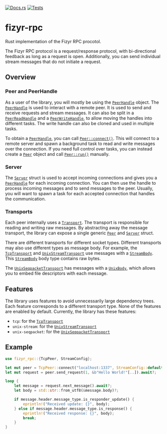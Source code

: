 [![Docs.rs](https://docs.rs/fizyr-rpc/badge.svg)](https://docs.rs/fizyr-rpc/)
[![Tests](https://github.com/fizyr-private/fizyr-rpc-rs/workflows/tests/badge.svg)](https://github.com/fizyr/fizyr-rpc-rs/actions?query=workflow%3Atests+branch%3Amain)

# fizyr-rpc

Rust implementation of the Fizyr RPC procotol.

The Fizyr RPC protocol is a request/response protocol,
with bi-directional feedback as long as a request is open.
Additionally, you can send individual stream messages that do not initiate a request.

## Overview

### Peer and PeerHandle

As a user of the library, you will mostly be using the [`PeerHandle`] object.
The [`PeerHandle`] is used to interact with a remote peer.
It is used to send and receive requests and stream messages.
It can also be split in a [`PeerReadHandle`] and a [`PeerWriteHandle`],
to allow moving the handles into different tasks.
The write handle can also be cloned and used in multiple tasks.

To obtain a [`PeerHandle`], you can call [`Peer::connect()`].
This will connect to a remote server and spawn a background task to read and write messages over the connection.
If you need full control over tasks, you can instead create a [`Peer`] object
and call [`Peer::run()`] manually.

### Server

The [`Server`] struct is used to accept incoming connections
and gives you a [`PeerHandle`] for each incoming connection.
You can then use the handle to process incoming messages and to send messages to the peer.
Usually, you will want to spawn a task for each accepted connection that handles the communication.

### Transports

Each peer internally uses a [`Transport`][transport::Transport].
The transport is responsible for reading and writing raw messages.
By abstracting away the message transport,
the library can expose a single generic [`Peer`] and [`Server`] struct.

There are different transports for different socket types.
Different transports may also use different types as message body.
For example, the [`TcpTransport`] and [`UnixStreamTransport`]
use messages with a [`StreamBody`].
This [`StreamBody`] body type contains raw bytes.

The [`UnixSeqpacketTransport`] has messages with a [`UnixBody`],
which allows you to embed file descriptors with each message.

## Features

The library uses features to avoid unnecessarily large dependency trees.
Each feature corresponds to a different transport type.
None of the features are enabled by default.
Currently, the library has these features:

* `tcp`: for the [`TcpTransport`]
* `unix-stream`: for the [`UnixStreamTransport`]
* `unix-seqpacket`: for the [`UnixSeqpacketTransport`]

## Example

```rust
use fizyr_rpc::{TcpPeer, StreamConfig};

let mut peer = TcpPeer::connect("localhost:1337", StreamConfig::default()).await?;
let mut request = peer.send_request(1, &b"Hello World!"[..]).await?;

loop {
    let message = request.next_message().await?;
    let body = std::str::from_utf8(&message.body)?;

    if message.header.message_type.is_responder_update() {
        eprintln!("Received update: {}", body);
    } else if message.header.message_type.is_response() {
        eprintln!("Received response: {}", body);
        break;
    }
}

```

[`Peer`]: https://docs.rs/fizyr-rpc/latest/fizyr_rpc/struct.Peer.html
[`Peer::connect()`]: https://docs.rs/fizyr-rpc/latest/fizyr_rpc/struct.Peer.html#method.connect
[`Peer::run()`]: https://docs.rs/fizyr-rpc/latest/fizyr_rpc/struct.Peer.html#method.run
[`PeerHandle`]: https://docs.rs/fizyr-rpc/latest/fizyr_rpc/struct.PeerHandle.html
[`PeerReadHandle`]: https://docs.rs/fizyr-rpc/latest/fizyr_rpc/struct.PeerReadHandle.html
[`PeerWriteHandle`]: https://docs.rs/fizyr-rpc/latest/fizyr_rpc/struct.PeerWriteHandle.html
[`Server`]: https://docs.rs/fizyr-rpc/latest/fizyr_rpc/struct.Server.html

[transport::Transport]: https://docs.rs/fizyr-rpc/latest/fizyr_rpc/transport/trait.Transport.html
[`TcpTransport`]: https://docs.rs/fizyr-rpc/latest/fizyr_rpc/type.TcpTransport.html
[`UnixStreamTransport`]: https://docs.rs/fizyr-rpc/latest/fizyr_rpc/type.UnixStreamTransport.html
[`UnixSeqpacketTransport`]: https://docs.rs/fizyr-rpc/latest/fizyr_rpc/type.UnixSeqpacketTransport.html

[`StreamBody`]: https://docs.rs/fizyr-rpc/latest/fizyr_rpc/struct.StreamBody.html
[`UnixBody`]: https://docs.rs/fizyr-rpc/latest/fizyr_rpc/struct.UnixBody.html
